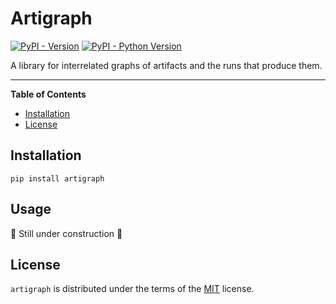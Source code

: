 # Artigraph

[![PyPI - Version](https://img.shields.io/pypi/v/artigraph.svg)](https://pypi.org/project/artigraph)
[![PyPI - Python Version](https://img.shields.io/pypi/pyversions/artigraph.svg)](https://pypi.org/project/artigraph)

A library for interrelated graphs of artifacts and the runs that produce them.

---

**Table of Contents**

- [Installation](#installation)
- [License](#license)

## Installation

```console
pip install artigraph
```

## Usage

🚧 Still under construction 🚧

## License

`artigraph` is distributed under the terms of the [MIT](https://spdx.org/licenses/MIT.html) license.

